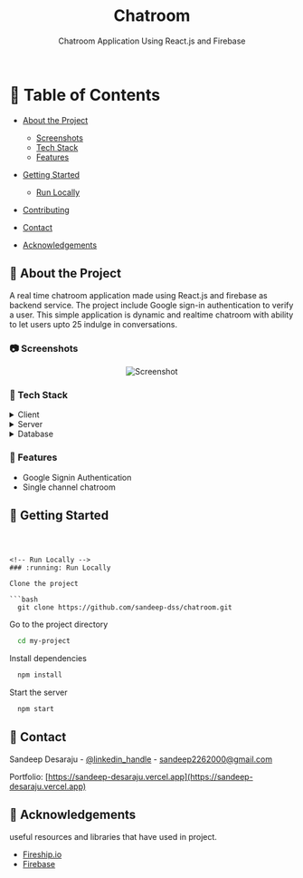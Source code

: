 <div align="center">

  
  <h1>Chatroom</h1>
  
  <p>
    Chatroom Application Using React.js and Firebase
  </p>
  </div>
  


<br />

<!-- Table of Contents -->
# :notebook_with_decorative_cover: Table of Contents

- [About the Project](#star2-about-the-project)
  * [Screenshots](#camera-screenshots)
  * [Tech Stack](#space_invader-tech-stack)
  * [Features](#dart-features)
  
- [Getting Started](#toolbox-getting-started)
  
  * [Run Locally](#running-run-locally)
  
- [Contributing](#wave-contributing)
  
- [Contact](#handshake-contact)
- [Acknowledgements](#gem-acknowledgements)

  

<!-- About the Project -->
## :star2: About the Project
A real time chatroom application made using React.js and firebase as backend service. The project include Google sign-in authentication to verify a user. 
This simple application is dynamic and realtime chatroom with ability to let users upto 25 indulge in conversations.

<!-- Screenshots -->
### :camera: Screenshots

<div align="center"> 
  <img src="https://i.ibb.co/2Y50ZZt/Opera-Snapshot-2022-08-27-155035-localhost.png" alt="Screenshot" border="0">
</div>


<!-- TechStack -->
### :space_invader: Tech Stack

<details>
  <summary>Client</summary>
  <ul>
    <li><a href="https://reactjs.org">React.js</a></li>
    
    
  </ul>
</details>

<details>
  <summary>Server</summary>
  <ul>
    <li><a href="https://firebase.google.com/">Firebase</a></li>
    
    
  </ul>
</details>

<details>
<summary>Database</summary>
  <ul>
    <li><a href="https://firebase.google.com/">Firebase</a></li>
    
  </ul>
</details>



<!-- Features -->
### :dart: Features

- Google Signin Authentication
- Single channel chatroom






<!-- Getting Started -->
## 	:toolbox: Getting Started


```
   


<!-- Run Locally -->
### :running: Run Locally

Clone the project

```bash
  git clone https://github.com/sandeep-dss/chatroom.git
```

Go to the project directory

```bash
  cd my-project
```

Install dependencies

```bash
  npm install
```

Start the server

```bash
  npm start
```




<!-- Contact -->
## :handshake: Contact

Sandeep Desaraju - [@linkedin_handle](www.linkedin.com/in/sandeepdesaraju) - sandeep2262000@gmail.com

Portfolio: [https://sandeep-desaraju.vercel.app](https://sandeep-desaraju.vercel.app)


<!-- Acknowledgments -->
## :gem: Acknowledgements

useful resources and libraries that have used in project.

 - [Fireship.io](https://fireship.io/)
 - [Firebase](https://firebase.google.com)
 




